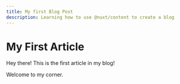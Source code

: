 ```yaml
---
title: My first Blog Post
description: Learning how to use @nuxt/content to create a blog
---
```


# My First Article

Hey there!
This is the first article in my blog! 

Welcome to my corner.
